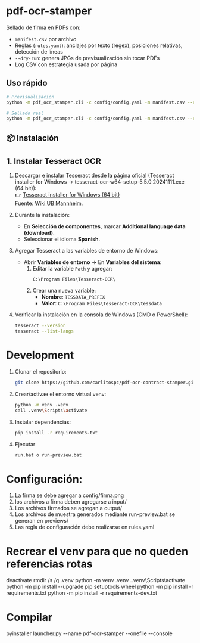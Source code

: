 # pdf-ocr-stamper

Sellado de firma en PDFs con:
- `manifest.csv` por archivo
- Reglas (`rules.yaml`): anclajes por texto (regex), posiciones relativas, detección de líneas
- `--dry-run`: genera JPGs de previsualización sin tocar PDFs
- Log CSV con estrategia usada por página

## Uso rápido

```bash
# Previsualización
python -m pdf_ocr_stamper.cli -c config/config.yaml -m manifest.csv --rules rules.yaml --dry-run

# Sellado real
python -m pdf_ocr_stamper.cli -c config/config.yaml -m manifest.csv --rules rules.yaml
```

## 📦 Instalación

## 1. Instalar Tesseract OCR

1. Descargar e instalar Tesseract desde la página oficial (Tesseract installer for Windows -> tesseract-ocr-w64-setup-5.5.0.20241111.exe (64 bit)):  
   👉 [Tesseract installer for Windows (64 bit)](https://github.com/tesseract-ocr/tesseract/releases/download/5.5.0/tesseract-ocr-w64-setup-5.5.0.20241111.exe)  
   Fuente: [Wiki UB Mannheim](https://github.com/UB-Mannheim/tesseract/wiki).

2. Durante la instalación:
   - En **Selección de componentes**, marcar **Additional language data (download)**.
   - Seleccionar el idioma **Spanish**.

3. Agregar Tesseract a las variables de entorno de Windows:
   - Abrir **Variables de entorno** → En **Variables del sistema**:
     1. Editar la variable `Path` y agregar:
        ```
        C:\Program Files\Tesseract-OCR\
        ```
     2. Crear una nueva variable:
        - **Nombre**: `TESSDATA_PREFIX`
        - **Valor**: `C:\Program Files\Tesseract-OCR\tessdata`

4. Verificar la instalación en la consola de Windows (CMD o PowerShell):
   ```bash
   tesseract --version
   tesseract --list-langs

# Development

1. Clonar el repositorio:
    ```bash
    git clone https://github.com/carlitospc/pdf-ocr-contract-stamper.git
    ```
2. Crear/activae el entorno virtual venv:
    ```bash
    python -m venv .venv
    call .venv\Scripts\activate
    ```
3. Instalar dependencias:
    ```bash
    pip install -r requirements.txt
    ```
4. Ejecutar 
    ```bash
    run.bat o run-preview.bat
    ```

# Configuración:

1. La firma se debe agregar a config/firma.png
2. los archivos a firma deben agregarse a input/
3. Los archivos firmados se agregan a output/
4. Los archivos de muestra generados mediante run-preview.bat se generan en previews/
5. Las regla de configuración debe realizarse en rules.yaml 

# Recrear el venv para que no queden referencias rotas

deactivate
rmdir /s /q .venv
python -m venv .venv
.\.venv\Scripts\activate
python -m pip install --upgrade pip setuptools wheel
python -m pip install -r requirements.txt
python -m pip install -r requirements-dev.txt

# Compilar

pyinstaller launcher.py --name pdf-ocr-stamper --onefile --console



